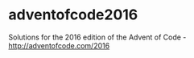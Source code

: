# adventofcode2016
Solutions for the 2016 edition of the Advent of Code - http://adventofcode.com/2016
